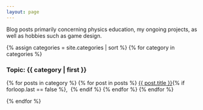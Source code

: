 ```yaml
---
layout: page
---
```


Blog posts primarily concerning physics education, my ongoing projects, as well as hobbies such as game design.

{% assign categories = site.categories | sort %}
{% for category in categories %}
<h3>Topic: {{ category | first }}</h3>
<p>{% for posts in category %} {% for post in posts %}
      <a href="{{ post.url | prepend: site.baseurl }}">{{ post.title }}</a>{% if forloop.last == false %},&nbsp;&nbsp;{% endif %}
  {% endfor %} {% endfor %}  </p>
{% endfor %}
